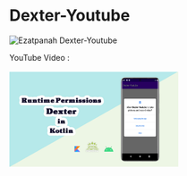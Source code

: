 # Dexter-Youtube

<img alt="Ezatpanah Dexter-Youtube" src="https://emojipedia-us.s3.amazonaws.com/content/2020/04/05/yt.png" width="3%"></a>

YouTube Video :
<br>  
<a href="https://www.youtube.com/watch?v=jqWj_NEmcHA" target="_blank"><img alt="Ezatpanah Dexter-Youtube" src="dextertum_edit.jpg" width="60%"></a>
<br>
